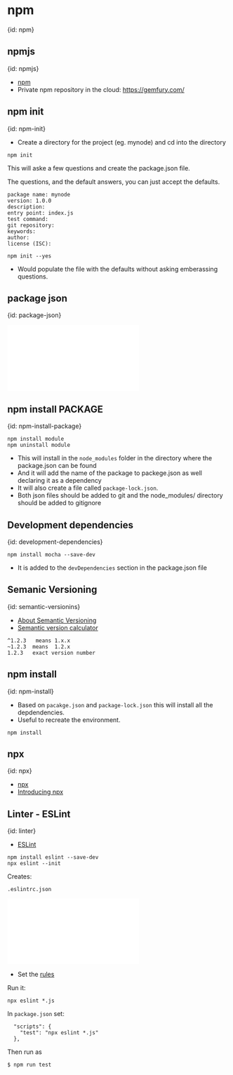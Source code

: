 # npm
{id: npm}

## npmjs
{id: npmjs}


* [npm](https://www.npmjs.com/)
* Private npm repository in the cloud: https://gemfury.com/

## npm init
{id: npm-init}

* Create a directory for the project (eg. mynode) and cd into the directory

```
npm init
```

This will aske a few questions and create the package.json file.

The questions, and the default answers, you can just accept the defaults.

```
package name: mynode
version: 1.0.0
description:
entry point: index.js
test command:
git repository:
keywords:
author:
license (ISC):
```

```
npm init --yes
```

* Would populate the file with the defaults without asking emberassing questions.


## package json
{id: package-json}

![](examples/manual/package.json)

## npm install PACKAGE
{id: npm-install-package}


```
npm install module
npm uninstall module
```

* This will install in the `node_modules` folder in the directory where the package.json can be found
* And it will add the name of the package to packege.json as well declaring it as a dependency
* It will also create a file called `package-lock.json`.
* Both json files should be added to git and the node_modules/ directory should be added to gitignore

## Development dependencies
{id: development-dependencies}

```
npm install mocha --save-dev
```

* It is added to the `devDependencies` section in the package.json file


## Semanic Versioning
{id: semantic-versionins}

* [About Semantic Versioning](https://docs.npmjs.com/about-semantic-versioning)
* [Semantic version calculator](https://semver.npmjs.com/)

```
^1.2.3   means 1.x.x
~1.2.3  means  1.2.x
1.2.3   exact version number
```

## npm install
{id: npm-install}

* Based on `pacakge.json` and `package-lock.json` this will install all the depdendencies.
* Useful to recreate the environment.

```
npm install
```


## npx
{id: npx}

* [npx](https://www.npmjs.com/package/npx)
* [Introducing npx](https://medium.com/@maybekatz/introducing-npx-an-npm-package-runner-55f7d4bd282b)


## Linter - ESLint
{id: linter}

* [ESLint](https://eslint.org/)

```
npm install eslint --save-dev
npx eslint --init
```

Creates:

```
.eslintrc.json
```

![](examples/basic/.eslintrc.json)

* Set the [rules](https://eslint.org/docs/rules/)

Run it:

```
npx eslint *.js
```

In `package.json` set:

```
  "scripts": {
    "test": "npx eslint *.js"
  },
```

Then run as

```
$ npm run test
```

